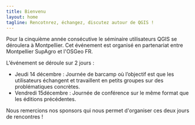 ```yaml
---
title: Bienvenu
layout: home
tagline: Rencotnrez, échangez, discutez autour de QGIS !
---
```


Pour la cinquième année consécutive le séminaire utilisateurs QGIS se déroulera à Montpellier. Cet événement est organisé en partenariat entre Montpellier SupAgro et l'OSGeo FR.

L’événement se déroule sur 2 jours :

* Jeudi 14 décembre : Journée de barcamp où l’objectif est que les utilisateurs échangent et travaillent en petits groupes sur des problématiques concrètes.
* Vendredi 15décembre : Journée de conférence sur le même format que les éditions précédentes.

Nous remercions nos sponsors qui nous permet d'organiser ces deux jours de rencontres !
